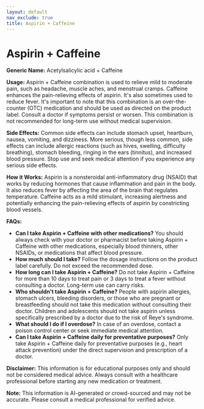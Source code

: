 ```yaml
---
layout: default
nav_exclude: true
title: Aspirin + Caffeine
---
```


# Aspirin + Caffeine

**Generic Name:** Acetylsalicylic acid + Caffeine

**Usage:**  Aspirin + Caffeine combination is used to relieve mild to moderate pain, such as headache, muscle aches, and menstrual cramps.  Caffeine enhances the pain-relieving effects of aspirin. It's also sometimes used to reduce fever.  It's important to note that this combination is an over-the-counter (OTC) medication and should be used as directed on the product label.  Consult a doctor if symptoms persist or worsen.  This combination is not recommended for long-term use without medical supervision.


**Side Effects:**  Common side effects can include stomach upset, heartburn, nausea, vomiting, and dizziness.  More serious, though less common, side effects can include allergic reactions (such as hives, swelling, difficulty breathing), stomach bleeding, ringing in the ears (tinnitus), and increased blood pressure.  Stop use and seek medical attention if you experience any serious side effects.


**How it Works:** Aspirin is a nonsteroidal anti-inflammatory drug (NSAID) that works by reducing hormones that cause inflammation and pain in the body.  It also reduces fever by affecting the area of the brain that regulates temperature. Caffeine acts as a mild stimulant, increasing alertness and potentially enhancing the pain-relieving effects of aspirin by constricting blood vessels.


**FAQs:**

* **Can I take Aspirin + Caffeine with other medications?**  You should always check with your doctor or pharmacist before taking Aspirin + Caffeine with other medications, especially blood thinners, other NSAIDs, or medications that affect blood pressure.
* **How much should I take?**  Follow the dosage instructions on the product label carefully.  Do not exceed the recommended dose.
* **How long can I take Aspirin + Caffeine?**  Do not take Aspirin + Caffeine for more than 10 days to treat pain or 3 days to treat a fever without consulting a doctor.  Long-term use can carry risks.
* **Who shouldn't take Aspirin + Caffeine?**  People with aspirin allergies, stomach ulcers, bleeding disorders, or those who are pregnant or breastfeeding should not take this medication without consulting their doctor.  Children and adolescents should not take aspirin unless specifically prescribed by a doctor due to the risk of Reye's syndrome.
* **What should I do if I overdose?**  In case of an overdose, contact a poison control center or seek immediate medical attention.
* **Can I take Aspirin + Caffeine daily for preventative purposes?**  Only take Aspirin + Caffeine daily for preventative purposes (e.g., heart attack prevention) under the direct supervision and prescription of a doctor.


**Disclaimer:** This information is for educational purposes only and should not be considered medical advice.  Always consult with a healthcare professional before starting any new medication or treatment.


**Note:** This information is AI-generated or crowd-sourced and may not be accurate. Please consult a medical professional for verified advice.